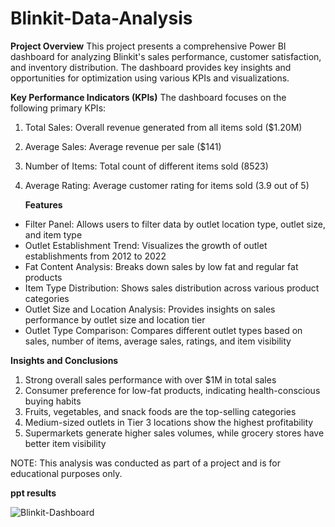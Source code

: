 # Blinkit-Data-Analysis
**Project Overview**
This project presents a comprehensive Power BI dashboard for analyzing Blinkit's sales performance, customer satisfaction, and inventory distribution. The dashboard provides key insights and opportunities for optimization using various KPIs and visualizations.

**Key Performance Indicators (KPIs)**
The dashboard focuses on the following primary KPIs:
1. Total Sales: Overall revenue generated from all items sold ($1.20M)
2. Average Sales: Average revenue per sale ($141)
3. Number of Items: Total count of different items sold (8523)
4. Average Rating: Average customer rating for items sold (3.9 out of 5)

   **Features**
- Filter Panel: Allows users to filter data by outlet location type, outlet size, and item type
- Outlet Establishment Trend: Visualizes the growth of outlet establishments from 2012 to 2022
- Fat Content Analysis: Breaks down sales by low fat and regular fat products
- Item Type Distribution: Shows sales distribution across various product categories
- Outlet Size and Location Analysis: Provides insights on sales performance by outlet size and location tier
- Outlet Type Comparison: Compares different outlet types based on sales, number of items, average sales, ratings, and item visibility

**Insights and Conclusions**
1. Strong overall sales performance with over $1M in total sales
2. Consumer preference for low-fat products, indicating health-conscious buying habits
3. Fruits, vegetables, and snack foods are the top-selling categories
4. Medium-sized outlets in Tier 3 locations show the highest profitability
5. Supermarkets generate higher sales volumes, while grocery stores have better item visibility
   
NOTE: This analysis was conducted as part of a project and is for educational purposes only.

**ppt results**

![Blinkit-Dashboard](https://github.com/user-attachments/assets/35b8ea82-4ee3-4263-a8a7-da534102a689)
